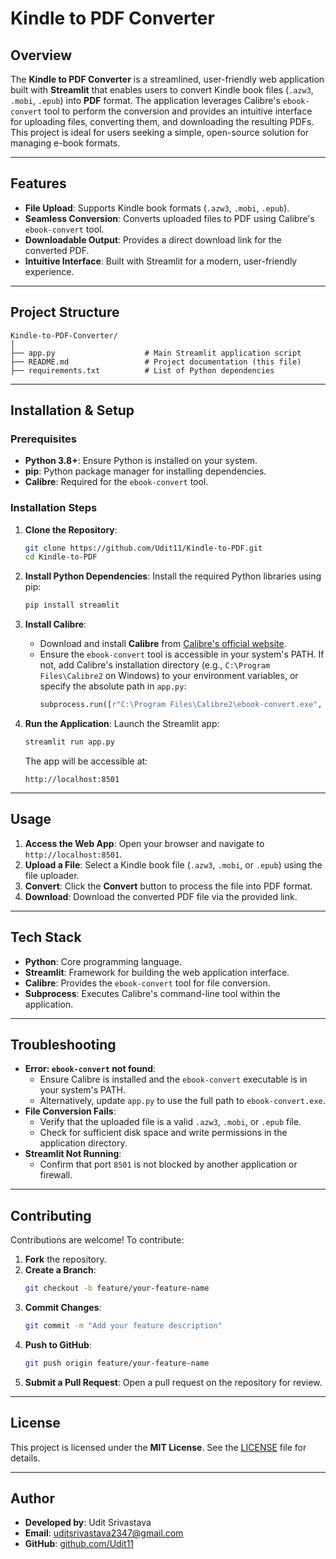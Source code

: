 # Kindle to PDF Converter

## Overview
The **Kindle to PDF Converter** is a streamlined, user-friendly web application built with **Streamlit** that enables users to convert Kindle book files (`.azw3`, `.mobi`, `.epub`) into **PDF** format. The application leverages Calibre's `ebook-convert` tool to perform the conversion and provides an intuitive interface for uploading files, converting them, and downloading the resulting PDFs. This project is ideal for users seeking a simple, open-source solution for managing e-book formats.

---

## Features
- **File Upload**: Supports Kindle book formats (`.azw3`, `.mobi`, `.epub`).
- **Seamless Conversion**: Converts uploaded files to PDF using Calibre's `ebook-convert` tool.
- **Downloadable Output**: Provides a direct download link for the converted PDF.
- **Intuitive Interface**: Built with Streamlit for a modern, user-friendly experience.

---

## Project Structure
```
Kindle-to-PDF-Converter/
│
├── app.py                    # Main Streamlit application script
├── README.md                 # Project documentation (this file)
├── requirements.txt          # List of Python dependencies
```

---

## Installation & Setup

### Prerequisites
- **Python 3.8+**: Ensure Python is installed on your system.
- **pip**: Python package manager for installing dependencies.
- **Calibre**: Required for the `ebook-convert` tool.

### Installation Steps
1. **Clone the Repository**:
   ```bash
   git clone https://github.com/Udit11/Kindle-to-PDF.git
   cd Kindle-to-PDF
   ```

2. **Install Python Dependencies**:
   Install the required Python libraries using pip:
   ```bash
   pip install streamlit
   ```

3. **Install Calibre**:
   - Download and install **Calibre** from [Calibre's official website](https://calibre-ebook.com/download).
   - Ensure the `ebook-convert` tool is accessible in your system's PATH. If not, add Calibre's installation directory (e.g., `C:\Program Files\Calibre2` on Windows) to your environment variables, or specify the absolute path in `app.py`:
     ```python
     subprocess.run([r"C:\Program Files\Calibre2\ebook-convert.exe", input_path, output_path], check=True)
     ```

4. **Run the Application**:
   Launch the Streamlit app:
   ```bash
   streamlit run app.py
   ```
   The app will be accessible at:
   ```
   http://localhost:8501
   ```

---

## Usage
1. **Access the Web App**: Open your browser and navigate to `http://localhost:8501`.
2. **Upload a File**: Select a Kindle book file (`.azw3`, `.mobi`, or `.epub`) using the file uploader.
3. **Convert**: Click the **Convert** button to process the file into PDF format.
4. **Download**: Download the converted PDF file via the provided link.

---

## Tech Stack
- **Python**: Core programming language.
- **Streamlit**: Framework for building the web application interface.
- **Calibre**: Provides the `ebook-convert` tool for file conversion.
- **Subprocess**: Executes Calibre's command-line tool within the application.

---

## Troubleshooting
- **Error: `ebook-convert` not found**:
  - Ensure Calibre is installed and the `ebook-convert` executable is in your system's PATH.
  - Alternatively, update `app.py` to use the full path to `ebook-convert.exe`.
- **File Conversion Fails**:
  - Verify that the uploaded file is a valid `.azw3`, `.mobi`, or `.epub` file.
  - Check for sufficient disk space and write permissions in the application directory.
- **Streamlit Not Running**:
  - Confirm that port `8501` is not blocked by another application or firewall.

---

## Contributing
Contributions are welcome! To contribute:
1. **Fork** the repository.
2. **Create a Branch**:
   ```bash
   git checkout -b feature/your-feature-name
   ```
3. **Commit Changes**:
   ```bash
   git commit -m "Add your feature description"
   ```
4. **Push to GitHub**:
   ```bash
   git push origin feature/your-feature-name
   ```
5. **Submit a Pull Request**: Open a pull request on the repository for review.

---

## License
This project is licensed under the **MIT License**. See the [LICENSE](LICENSE) file for details.

---

## Author
- **Developed by**: Udit Srivastava
- **Email**: [uditsrivastava2347@gmail.com](mailto:uditsrivastava2347@gmail.com)
- **GitHub**: [github.com/Udit11](https://github.com/Udit11)
